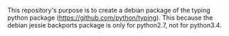 This repository's purpose is to create a debian package of the typing
python package (https://github.com/python/typing). This because the debian
jessie backports package is only for python2.7, not for python3.4.
